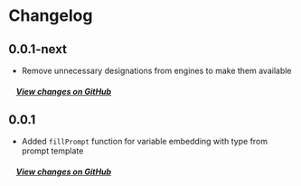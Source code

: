 # Changelog

## 0.0.1-next

- Remove unnecessary designations from engines to make them available

##### &nbsp;&nbsp;&nbsp;&nbsp;[View changes on GitHub](https://github.com/d-kimuson/type-safe-prompt/compare/0.0.1...main)

## 0.0.1

- Added `fillPrompt` function for variable embedding with type from prompt template

##### &nbsp;&nbsp;&nbsp;&nbsp;[View changes on GitHub](https://github.com/d-kimuson/type-safe-prompt/compare/f46c58e64fe6ae4fbe23c98869c07697237e85aa...main)
